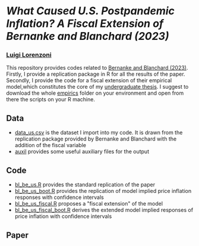 # _What Caused U.S. Postpandemic Inflation? A Fiscal Extension of Bernanke and Blanchard (2023)_
### [Luigi Lorenzoni](mailto:luigi.lorenzoni@studbocconi.it?subject=[GitHub]%Bernanke%20Blanchard%202023)
This repository provides codes related to [Bernanke and Blanchard (2023)](https://www.brookings.edu/wp-content/uploads/2023/04/bernanke-blanchard-conference-draft_5.23.23.pdf). Firstly, I provide a replication package in R for all the results of the paper. Secondly, I provide the code for a fiscal extension of their empirical model,which constitutes the core of my [undergraduate thesis](https://www.dropbox.com/scl/fi/b37gdpdzzeugwhygr2tqg/tesi_lorenzoni_def.pdf?rlkey=h1hlmgj1177jjxcz2m4cpgpr6&st=rxwyc3uq&dl=0). I suggest to download the whole [empirics](empirics) folder on your environment and open from there the scripts on your R machine. 

## Data
* [data_us.csv](empirics/data/data_us.csv) is the dataset I import into my code. It is drawn from the replication package provided by Bernanke and Blanchard with the addition of the fiscal variable
* [auxil](empirics/auxil) provides some useful auxiliary files for the output

## Code
* [bl_be_us.R](empirics/code/bl_be_us.R) provides the standard replication of the paper
* [bl_be_us_boot.R](empirics/code/bl_be_us_boot.R) provides the replication of model implied price inflation responses with confidence intervals
* [bl_be_us_fiscal.R](empirics/code/bl_be_us_fiscal.R) proposes a "fiscal extension" of the model
* [bl_be_us_fiscal_boot.R](empirics/code/bl_be_us_fiscal_boot.R) derives the extended model implied responses of price inflation with confidence intervals

## Paper
